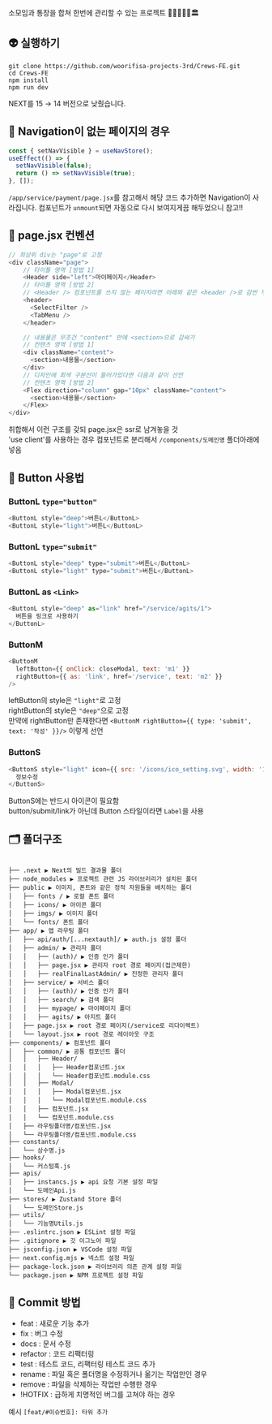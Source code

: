 소모임과 통장을 합쳐 한번에 관리할 수 있는 프로젝트 👨‍👩‍👦‍👦➕🏛

## 👽 실행하기

```
git clone https://github.com/woorifisa-projects-3rd/Crews-FE.git
cd Crews-FE
npm install
npm run dev
```

NEXT를 15 → 14 버전으로 낮췄습니다.

## 🌱 Navigation이 없는 페이지의 경우

```js
const { setNavVisible } = useNavStore();
useEffect(() => {
  setNavVisible(false);
  return () => setNavVisible(true);
}, []);
```

`/app/service/payment/page.jsx`를 참고해서 해당 코드 추가하면 Navigation이 사라집니다. 컴포넌트가 `unmount`되면 자동으로 다시 보여지게끔 해두었으니 참고!!

## 🥨 page.jsx 컨벤션

```js
// 최상위 div는 "page"로 고정
<div className="page">
    // 타이틀 영역 [방법 1]
    <Header side="left">마이페이지</Header>
    // 타이틀 영역 [방법 2]
    // <Header /> 컴포넌트를 쓰지 않는 페이지라면 아래와 같은 <header />로 감싼 무언가
    <header>
      <SelectFilter />
      <TabMenu />
    </header>

    // 내용물은 무조건 "content" 안에 <section>으로 감싸기
    // 컨텐츠 영역 [방법 1]
    <div className="content">
      <section>내용물</section>
    </div>
    // 디자인에 회색 구분선이 들어가있다면 다음과 같이 선언
    // 컨텐츠 영역 [방법 2]
    <Flex direction="column" gap="10px" className="content">
      <section>내용물</section>
    </Flex>
</div>
```

취합해서 이런 구조를 갖되 page.jsx은 ssr로 남겨놓을 것  
'use client'를 사용하는 경우 컴포넌트로 분리해서 `/components/도메인명` 폴더아래에 넣음

## 🌿 Button 사용법

### ButtonL `type="button"`

```js
<ButtonL style="deep">버튼L</ButtonL>
<ButtonL style="light">버튼L</ButtonL>
```

### ButtonL `type="submit"`

```js
<ButtonL style="deep" type="submit">버튼L</ButtonL>
<ButtonL style="light" type="submit">버튼L</ButtonL>
```

### ButtonL as `<Link>`

```js
<ButtonL style="deep" as="link" href="/service/agits/1">
  버튼을 링크로 사용하기
</ButtonL>
```

### ButtonM

```js
<ButtonM
  leftButton={{ onClick: closeModal, text: 'm1' }}
  rightButton={{ as: 'link', href='/service', text: 'm2' }}
/>
```

leftButton의 style은 `"light"`로 고정  
rightButton의 style은 `"deep"`으로 고정  
만약에 rightButton만 존재한다면 `<ButtonM rightButton={{ type: 'submit', text: '작성' }}/>` 이렇게 선언

### ButtonS

```js
<ButtonS style="light" icon={{ src: '/icons/ico_setting.svg', width: '14', height: '14', alt: '설정' }}>
  정보수정
</ButtonS>
```

ButtonS에는 반드시 아이콘이 필요함  
button/submit/link가 아닌데 Button 스타일이라면 `Label`을 사용

## 🗂️ 폴더구조

```

├── .next ▶️ Next의 빌드 결과물 폴더
├── node_modules ▶️ 프로젝트 관련 JS 라이브러리가 설치된 폴더
├── public ▶️ 이미지, 폰트와 같은 정적 자원들을 배치하는 폴더
│   ├── fonts / ▶️ 로컬 폰트 폴더
│   ├── icons/ ▶️ 아이콘 폴더
│   ├── imgs/ ▶️ 이미지 폴더
│   └── fonts/ 폰트 폴더
├── app/ ▶️ 앱 라우팅 폴더
│   ├── api/auth/[...nextauth]/ ▶️ auth.js 설정 폴더
│   ├── admin/ ▶️ 관리자 폴더
│   │   ├── (auth)/ ▶️ 인증 인가 폴더
│   │   ├── page.jsx ▶️ 관리자 root 경로 페이지(접근제한)
│   │   ├── realFinalLastAdmin/ ▶️ 진정한 관리자 폴더
│   ├── service/ ▶️ 서비스 폴더
│   │   ├── (auth)/ ▶️ 인증 인가 폴더
│   │   ├── search/ ▶️ 검색 폴더
│   │   ├── mypage/ ▶️ 마이페이지 폴더
│   │   ├── agits/ ▶️ 아지트 폴더
│   ├── page.jsx ▶️ root 경로 페이지(/service로 리다이렉트)
│   └── layout.jsx ▶️ root 경로 레이아웃 구조
├── components/ ▶️ 컴포넌트 폴더
│   ├── common/ ▶️ 공통 컴포넌트 폴더
│   │   ├── Header/
│   │   │   ├── Header컴포넌트.jsx
│   │   │   └── Header컴포넌트.module.css
│   │   ├── Modal/
│   │   │   ├── Modal컴포넌트.jsx
│   │   │   └── Modal컴포넌트.module.css
│   │   ├── 컴포넌트.jsx
│   │   └── 컴포넌트.module.css
│   ├── 라우팅폴더명/컴포넌트.jsx
│   └── 라우팅폴더명/컴포넌트.module.css
├── constants/
│   └── 상수명.js
├── hooks/
│   └── 커스텀훅.js
├── apis/
│   ├── instancs.js ▶️ api 요청 기본 설정 파일
│   └── 도메인Api.js
├── stores/ ▶️ Zustand Store 폴더
│   └── 도메인Store.js
├── utils/
│   └── 기능명Utils.js
├── .eslintrc.json ▶️ ESLint 설정 파일
├── .gitignore ▶️ 깃 이그노어 파일
├── jsconfig.json ▶️ VSCode 설정 파일
├── next.config.mjs ▶️ 넥스트 설정 파일
├── package-lock.json ▶️ 라이브러리 의존 관계 설정 파일
└── package.json ▶️ NPM 프로젝트 설정 파일

```

## 🎈 Commit 방법

- feat : 새로운 기능 추가
- fix : 버그 수정
- docs : 문서 수정
- refactor : 코드 리팩터링
- test : 테스트 코드, 리팩터링 테스트 코드 추가
- rename : 파일 혹은 폴더명을 수정하거나 옮기는 작업만인 경우
- remove : 파일을 삭제하는 작업만 수행한 경우
- !HOTFIX : 급하게 치명적인 버그를 고쳐야 하는 경우

예시
`[feat/#이슈번호]: 타워 추가`
